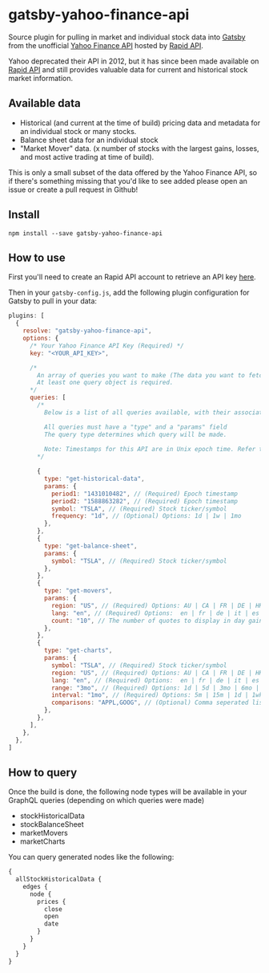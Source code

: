 # gatsby-yahoo-finance-api

Source plugin for pulling in market and individual stock data into [Gatsby][gatsby] from the unofficial [Yahoo Finance API][yahoo-finance-api] hosted by [Rapid API][rapid-api].

Yahoo deprecated their API in 2012, but it has since been made available on [Rapid API][yahoo-finance-api] and still provides valuable data for current and historical stock market information.

## Available data

- Historical (and current at the time of build) pricing data and metadata for an individual stock or many stocks.
- Balance sheet data for an individual stock
- "Market Mover" data. (x number of stocks with the largest gains, losses, and most active trading at time of build).

This is only a small subset of the data offered by the Yahoo Finance API, so if there's something missing that you'd like to see added please open an issue or create a pull request in Github!

## Install

```shell
npm install --save gatsby-yahoo-finance-api
```

## How to use

First you'll need to create an Rapid API account to retrieve an API key [here][yahoo-finance-api].

Then in your `gatsby-config.js`, add the following plugin configuration for Gatsby to pull in your data:

```js
plugins: [
  {
    resolve: "gatsby-yahoo-finance-api",
    options: {
      /* Your Yahoo Finance API Key (Required) */
      key: "<YOUR_API_KEY>",

      /* 
        An array of queries you want to make (The data you want to fetch at build time). 
        At least one query object is required. 
      */
      queries: [
        /* 
          Below is a list of all queries available, with their associated types and params.

          All queries must have a "type" and a "params" field
          The query type determines which query will be made. 
        
          Note: Timestamps for this API are in Unix epoch time. Refer to https:/www.epochconverter.com/ to determine a timestamp for a given date.
        */

        {
          type: "get-historical-data",
          params: {
            period1: "1431010482", // (Required) Epoch timestamp
            period2: "1588863282", // (Required) Epoch timestamp
            symbol: "TSLA", // (Required) Stock ticker/symbol
            frequency: "1d", // (Optional) Options: 1d | 1w | 1mo
          },
        },
        {
          type: "get-balance-sheet",
          params: {
            symbol: "TSLA", // (Required) Stock ticker/symbol
          },
        },
        {
          type: "get-movers",
          params: {
            region: "US", // (Required) Options: AU | CA | FR | DE | HK | US | IT | ES | GB | IN
            lang: "en", // (Required) Options:  en | fr | de | it | es | zh
            count: "10", // The number of quotes to display in day gainers / losers / activies
          },
        },
        {
          type: "get-charts",
          params: {
            symbol: "TSLA", // (Required) Stock ticker/symbol
            region: "US", // (Required) Options: AU | CA | FR | DE | HK | US | IT | ES | GB | IN
            lang: "en", // (Required) Options:  en | fr | de | it | es | zh
            range: "3mo", // (Required) Options: 1d | 5d | 3mo | 6mo | 1y | 5y | max
            interval: "1mo", // (Required) Options: 5m | 15m | 1d | 1wk | 1mo
            comparisons: "APPL,GOOG", // (Optional) Comma seperated list of stock symbols to retrieve financial data for
          },
        },
      ],
    },
  },
]
```

## How to query

Once the build is done, the following node types will be available in your GraphQL queries (depending on which queries were made)

- stockHistoricalData
- stockBalanceSheet
- marketMovers
- marketCharts

You can query generated nodes like the following:

```graphql
{
  allStockHistoricalData {
    edges {
      node {
        prices {
          close
          open
          date
        }
      }
    }
  }
}
```

[gatsby]: https://www.gatsbyjs.org/
[yahoo-finance-api]: https://rapidapi.com/apidojo/api/yahoo-finance1/
[rapid-api]: https://rapidapi.com/
